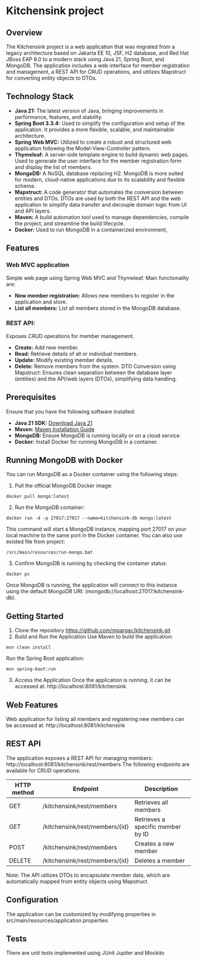 # Kitchensink project

## Overview
The Kitchensink project is a web application that was migrated from a legacy architecture based on Jakarta EE 10, JSF, H2 database, and Red Hat JBoss EAP 8.0 to a modern stack using Java 21, Spring Boot, and MongoDB. The application includes a web interface for member registration and management, a REST API for CRUD operations, and utilizes Mapstruct for converting entity objects to DTOs.

## Technology Stack
- **Java 21:** The latest version of Java, bringing improvements in performance, features, and stability.
- **Spring Boot 3.3.4:** Used to simplify the configuration and setup of the application. It provides a more flexible, scalable, and maintainable architecture.
- **Spring Web MVC:** Utilized to create a robust and structured web application following the Model-View-Controller pattern.
- **Thymeleaf:** A server-side template engine to build dynamic web pages. Used to generate the user interface for the member registration form and display the list of members.
- **MongoDB:** A NoSQL database replacing H2. MongoDB is more suited for modern, cloud-native applications due to its scalability and flexible schema.
- **Mapstruct:** A code generator that automates the conversion between entities and DTOs. DTOs are used by both the REST API and the web application to simplify data transfer and decouple domain logic from UI and API layers.
- **Maven:** A build automation tool used to manage dependencies, compile the project, and streamline the build lifecycle.
- **Docker:** Used to run MongoDB in a containerized environment,

## Features
### Web MVC application
Simple web page using Spring Web MVC and Thymeleaf. Main functionality are:
- **New member registration:** Allows new members to register in the application and store.
- **List all members:** List all members stored in the MongoDB database.

### REST API: 
Exposes CRUD operations for member management.
- **Create:** Add new member.
- **Read:** Retrieve details of all or individual members.
- **Update:** Modify existing member details.
- **Delete:** Remove members from the system.
DTO Conversion using Mapstruct: Ensures clean separation between the database layer (entities) and the API/web layers (DTOs), simplifying data handling.

## Prerequisites
Ensure that you have the following software installed:

- **Java 21 SDK:** [Download Java 21](https://docs.aws.amazon.com/corretto/latest/corretto-21-ug/downloads-list.html)
- **Maven:** [Maven Installation Guide](https://maven.apache.org/install.html)
- **MongoDB:** Ensure MongoDB is running locally or on a cloud service.
- **Docker:** Install Docker for running MongoDB in a container.

## Running MongoDB with Docker
You can run MongoDB as a Docker container using the following steps:

1. Pull the official MongoDB Docker image:
```
docker pull mongo:latest
```

2. Run the MongoDB container:
```
docker run -d -p 27017:27017 --name=kitchensink-db mongo:latest
```

This command will start a MongoDB instance, mapping port 27017 on your local machine to the same port in the Docker container. You can also use existed file from project:
```
/src/main/resources/run-mongo.bat
```

3. Confirm MongoDB is running by checking the container status:
```
docker ps
```
Once MongoDB is running, the application will connect to this instance using the default MongoDB URI: (mongodb://localhost:27017/kitchensink-db).

## Getting Started

1. Clone the repository https://github.com/mpargac/kitchensink.git
2. Build and Run the Application
Use Maven to build the application:
```
mvn clean install
```
Run the Spring Boot application:
```
mvn spring-boot:run
```
3. Access the Application
Once the application is running, it can be accessed at:
http://localhost:8081/kitchensink

## Web Features
Web application for listing all members and registering new members can be accessed at:
http://localhost:8081/kitchensink

## REST API
The application exposes a REST API for managing members: http://localhost:8081/kitchensink/rest/members 
The following endpoints are available for CRUD operations:

| HTTP method | Endpoint                       | Description                       |
| ----------- | ------------------------------ | --------------------------------- |
| GET         | /kitchensink/rest/members      | Retrieves all members             |
| GET         | /kitchensink/rest/members/{id} | Retrieves a specific member by ID |
| POST        | /kitchensink/rest/members      | Creates a new member              |
| DELETE      | /kitchensink/rest/members/{id} | Deletes a member                  |

Note: The API utilizes DTOs to encapsulate member data, which are automatically mapped from entity objects using Mapstruct.

## Configuration
The application can be customized by modifying properties in src/main/resources/application.properties

## Tests
There are unit tests implemented using JUnit Jupiter and Mockito
